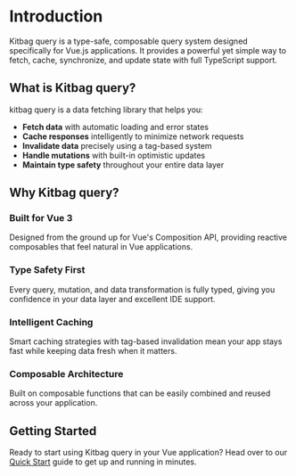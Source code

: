 # Introduction

Kitbag query is a type-safe, composable query system designed specifically for Vue.js applications. It provides a powerful yet simple way to fetch, cache, synchronize, and update state with full TypeScript support.

## What is Kitbag query?

kitbag query is a data fetching library that helps you:

- **Fetch data** with automatic loading and error states
- **Cache responses** intelligently to minimize network requests
- **Invalidate data** precisely using a tag-based system
- **Handle mutations** with built-in optimistic updates
- **Maintain type safety** throughout your entire data layer

## Why Kitbag query?

### Built for Vue 3

Designed from the ground up for Vue's Composition API, providing reactive composables that feel natural in Vue applications.

### Type Safety First

Every query, mutation, and data transformation is fully typed, giving you confidence in your data layer and excellent IDE support.

### Intelligent Caching

Smart caching strategies with tag-based invalidation mean your app stays fast while keeping data fresh when it matters.

### Composable Architecture

Built on composable functions that can be easily combined and reused across your application.

## Getting Started

Ready to start using Kitbag query in your Vue application? Head over to our [Quick Start](/quick-start) guide to get up and running in minutes.

